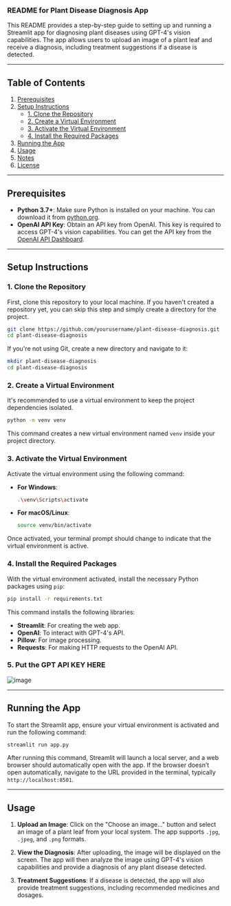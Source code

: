 ### README for Plant Disease Diagnosis App

This README provides a step-by-step guide to setting up and running a Streamlit app for diagnosing plant diseases using GPT-4's vision capabilities. The app allows users to upload an image of a plant leaf and receive a diagnosis, including treatment suggestions if a disease is detected.

---

## Table of Contents

1. [Prerequisites](#prerequisites)
2. [Setup Instructions](#setup-instructions)
   - [1. Clone the Repository](#1-clone-the-repository)
   - [2. Create a Virtual Environment](#2-create-a-virtual-environment)
   - [3. Activate the Virtual Environment](#3-activate-the-virtual-environment)
   - [4. Install the Required Packages](#4-install-the-required-packages)
3. [Running the App](#running-the-app)
4. [Usage](#usage)
5. [Notes](#notes)
6. [License](#license)

---

## Prerequisites

- **Python 3.7+**: Make sure Python is installed on your machine. You can download it from [python.org](https://www.python.org/downloads/).
- **OpenAI API Key**: Obtain an API key from OpenAI. This key is required to access GPT-4's vision capabilities. You can get the API key from the [OpenAI API Dashboard](https://platform.openai.com/account/api-keys).

---

## Setup Instructions

### 1. Clone the Repository

First, clone this repository to your local machine. If you haven't created a repository yet, you can skip this step and simply create a directory for the project.

```bash
git clone https://github.com/yourusername/plant-disease-diagnosis.git
cd plant-disease-diagnosis
```

If you're not using Git, create a new directory and navigate to it:

```bash
mkdir plant-disease-diagnosis
cd plant-disease-diagnosis
```

### 2. Create a Virtual Environment

It's recommended to use a virtual environment to keep the project dependencies isolated.

```bash
python -m venv venv
```

This command creates a new virtual environment named `venv` inside your project directory.

### 3. Activate the Virtual Environment

Activate the virtual environment using the following command:

- **For Windows**:

  ```bash
  .\venv\Scripts\activate
  ```

- **For macOS/Linux**:

  ```bash
  source venv/bin/activate
  ```

Once activated, your terminal prompt should change to indicate that the virtual environment is active.

### 4. Install the Required Packages

With the virtual environment activated, install the necessary Python packages using `pip`:

```bash
pip install -r requirements.txt
```

This command installs the following libraries:
- **Streamlit**: For creating the web app.
- **OpenAI**: To interact with GPT-4's API.
- **Pillow**: For image processing.
- **Requests**: For making HTTP requests to the OpenAI API.

### 5. Put the GPT API KEY HERE
![image](https://github.com/user-attachments/assets/d2965274-6413-4523-955d-9f81f7a03908)

---


## Running the App

To start the Streamlit app, ensure your virtual environment is activated and run the following command:

```bash
streamlit run app.py
```

After running this command, Streamlit will launch a local server, and a web browser should automatically open with the app. If the browser doesn’t open automatically, navigate to the URL provided in the terminal, typically `http://localhost:8501`.

---

## Usage

1. **Upload an Image**: Click on the "Choose an image..." button and select an image of a plant leaf from your local system. The app supports `.jpg`, `.jpeg`, and `.png` formats.

2. **View the Diagnosis**: After uploading, the image will be displayed on the screen. The app will then analyze the image using GPT-4's vision capabilities and provide a diagnosis of any plant disease detected.

3. **Treatment Suggestions**: If a disease is detected, the app will also provide treatment suggestions, including recommended medicines and dosages.


